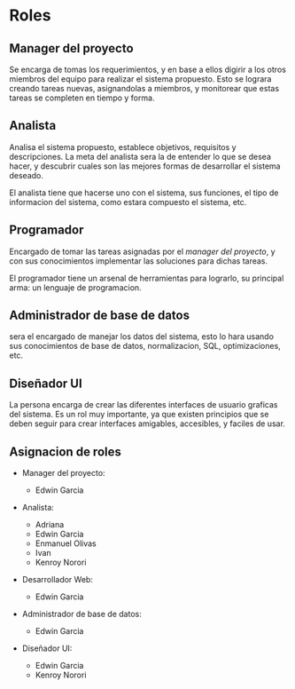 # Roles

## Manager del proyecto

Se encarga de tomas los requerimientos, y en base a ellos digirir a los otros miembros del equipo para realizar el sistema propuesto. Esto se lograra creando tareas nuevas, asignandolas a miembros, y monitorear que estas tareas se completen en tiempo y forma.

## Analista

Analisa el sistema propuesto, establece objetivos, requisitos y descripciones. La meta del analista sera la de entender lo que se desea hacer, y descubrir cuales son las mejores formas de desarrollar el sistema deseado.

El analista tiene que hacerse uno con el sistema, sus funciones, el tipo de informacion del sistema, como estara compuesto el sistema, etc.

## Programador

Encargado de tomar las tareas asignadas por el _manager del proyecto_, y con sus conocimientos implementar las soluciones para dichas tareas.

El programador tiene un arsenal de herramientas para lograrlo, su principal arma: un lenguaje de programacion.

## Administrador de base de datos

sera el encargado de manejar los datos del sistema, esto lo hara usando sus conocimientos de base de datos, normalizacion, SQL, optimizaciones, etc.

## Diseñador UI

La persona encarga de crear las diferentes interfaces de usuario graficas del sistema. Es un rol muy importante, ya que existen principios que se deben seguir para crear interfaces amigables, accesibles, y faciles de usar.

## Asignacion de roles

- Manager del proyecto:

  - Edwin Garcia

- Analista:

  - Adriana
  - Edwin Garcia
  - Enmanuel Olivas
  - Ivan
  - Kenroy Norori

- Desarrollador Web:

  - Edwin Garcia

- Administrador de base de datos:

  - Edwin Garcia

- Diseñador UI:
  - Edwin Garcia
  - Kenroy Norori

